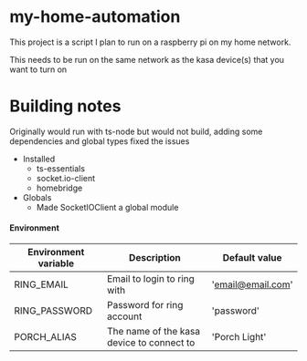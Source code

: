 # my-home-automation
This project is a script I plan to run on a raspberry pi on my home network.  

This needs to be run on the same network as the kasa device(s) that you want to turn on

# Building notes
Originally would run with ts-node but would not build, adding some dependencies and global types fixed the issues
* Installed
  * ts-essentials
  * socket.io-client
  * homebridge
* Globals
  * Made SocketIOClient a global module

#### Environment
| Environment variable | Description | Default value |
| --- | --- | --- |
| RING_EMAIL | Email to login to ring with | 'email@email.com' |
| RING_PASSWORD | Password for ring account | 'password' |
| PORCH_ALIAS | The name of the kasa device to connect to | 'Porch Light' |
